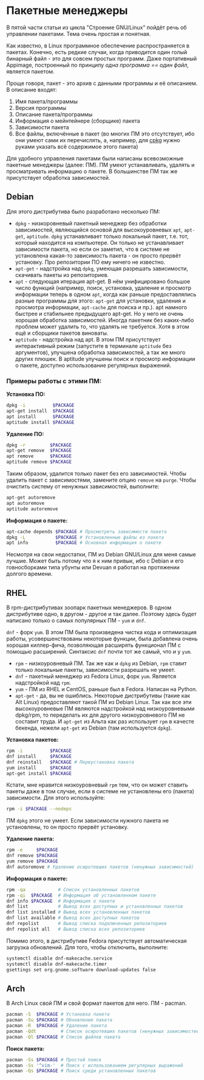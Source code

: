 # Пакетные менеджеры

В пятой части статьи из цикла "Строение GNU/Linux" пойдёт речь об управлении пакетами. Тема очень простая и понятная.

Как известно, в Linux программное обеспечение распространяется в пакетах. Конечно, есть редкие случаи, когда приводится один голый бинарный файл - это для совсем простых программ. Даже портативный Appimage, построенный по принципу *одна программа == один файл*, является пакетом.

Проще говоря, пакет - это архив с данными программы и её описанием. В описание входят:

1. Имя пакета/программы
2. Версия программы
3. Описание пакета/программы
4. Информация о мейнтейнере (сборщике) пакета
5. Зависимости пакета
6. Все файлы, включённые в пакет (во многих ПМ это отсутствует, ибо они умеют сами их перечислять, а, например, для [cpkg](https://github.com/Linuxoid85/cpkg) нужно руками указать всё содержимое этого пакета)

Для удобного управления пакетами были написаны всевозможные пакетные менеджеры (далее: ПМ). ПМ умеют устанавливать, удалять и просматривать информацию о пакете. В большинстве ПМ так же присутствует обработка зависимостей.

## Debian

Для этого дистрибутива было разработано несколько ПМ:

* `dpkg` - низкоровневый пакетный менеджер без обработки зависимостей, являющийся основой для высокоуровневых `apt`, `apt-get`, `aptitude`. `dpkg` устанавливает только локальный пакет, т.е. тот, который находится на компьютере. Он только не устанавливает зависимости пакета, но если он заметил, что в системе не установлена какая-то зависимость пакета - он просто прервёт установку. Про репозитории ПО ему ничего не известно.
* `apt-get` - надстройка над `dpkg`, умеющая разрешать зависимости, скачивать пакеты из репозиториев.
* `apt` - следующая итерация apt-get. В нём унифицировано большое число функций (например, поиск, установка, удаление и просмотр информации теперь в одном `apt`, когда как раньше предоставлялись разные программы для этого: `apt-get` для установки, удаления и просмотра информации, `apt-cache` для поиска и пр.). apt намного быстрее и стабильнее предыдущего apt-get. Но у него не очень хорошая обработка зависимостей. Иногда пакетник без каких-либо проблем может удалить то, что удалять не требуется. Хотя в этом ещё и сборщики пакетов виноваты.
* `aptitude` - надстройка над apt. В этом ПМ присутствует интерактивный режим (запустите в терминале `aptitude` без аргументов), улучшена обработка зависимостей, а так же много других плюшек. В aptitude улучшены поиск и просмотр информации о пакете, доступно использование регулярных выражений.

### Примеры работы с этими ПМ:

**Установка ПО:**

```bash
dpkg -i          $PACKAGE
apt-get install  $PACKAGE
apt install      $PACKAGE
aptitude install $PACKAGE
```

**Удаление ПО:**

```bash
dpkg -r         $PACKAGE
apt-get remove  $PACKAGE
apt remove      $PACKAGE
aptitude remove $PACKAGE
```

Таким образом, удалится только пакет без его зависимостей. Чтобы удалить пакет с зависимостями, замените опцию `remove` на `purge`. Чтобы очистить систему от ненужных зависимостей, выполните:

```bash
apt-get autoremove
apt autoremove
aptitude autoremove
```

**Информация о пакете:**

```bash
apt-cache depends $PACKAGE # Просмотреть зависимости пакета
dpkg -L           $PACKAGE # Установленные файлы из пакета
apt info          $PACKAGE # Основная информация о пакете
```

Несмотря на свои недостатки, ПМ из Debian GNU/Linux для меня самые лучшие. Может быть потому что я к ним привык, ибо с Debian и его говносборками типа убунты или Devuan я работал на протяжении долгого времени.

## RHEL

В rpm-дистрибутивах зоопарк пакетных менеджеров. В одном дистрибутиве одно, в другом - другое и так далее. Поэтому здесь будет написано только о самых популярных ПМ - `yum` и `dnf`.

`dnf` - форк `yum`. В этом ПМ была произведена чистка кода и оптимизация работы, усовершенствованы некоторые функции, была добавлена очень хорошая киллер-фича, позволяющая расширять функционал ПМ с помощью расширений. Синтаксис `dnf` почти тот же самый, что и у `yum`.

* `rpm` - низкоуровневый ПМ. Так же как и `dpkg` из Debian, `rpm` ставит только локальные пакеты, зависимости разрешать не умеет.
* `dnf` - пакетный менеджер из Fedora Linux, форк `yum`. Является надстройкой над `rpm`.
* `yum` - ПМ из RHEL и CentOS, раньше был в Fedora. Написан на Python.
* `apt-get` - да, вы не ошиблись. Некоторые дистрибутивы (такие как Alt Linux) предоставляют такой ПМ из Debian Linux. Так как все эти высокоуровневые ПМ являются надстройкой над низкоуровневыми dpkg/rpm, то переделать их для другого низкоуровневого ПМ не составит труда. И `apt-get` из Альта как раз использует `rpm` в качесте бекенда, нежели `apt-get` из Debian (там используется `dpkg`).

**Установка пакетов:**

```bash
rpm -i          $PACKAGE
dnf install     $PACKAGE
dnf reinstall   $PACKAGE # Переустановка пакета
yum install     $PACKAGE
apt-get install $PACKAGE
```

Кстати, мне нравится низкоуровневый `rpm` тем, что он может ставить пакеты даже в том случае, если в системе не установлены его (пакета) зависимости. Для этого используйте:

```bash
rpm -i $PACKAGE --nodeps
```

ПМ `dpkg` этого не умеет. Если зависимости нужного пакета не установлены, то он просто прервёт установку.

**Удаление пакета:**

```bash
rpm -e     $PACKAGE
dnf remove $PACKAGE
yum remove $PACKAGE
dnf autoremove # Удаление осиротевших пакетов (ненужных зависимостей)
```

**Информация о пакете:**

```bash
rpm -qa            # Список установленных пакетов
rpm -qi  $PACKAGE  # Информация об установленном пакете
dnf info $PACKAGE  # Информация о пакете
dnf list           # Вывод всех доступных и установленных пакетов
dnf list installed # Вывод всех установленных пакетов
dnf list available # Вывод всех доступных пакетов
dnf repolist       # Вывод списка подключенных репозиториев
dnf repolist all   # Вывод списка всех репозиториев
```

Помимо этого, в дистрибутиве Fedora присутствует автоматическая загрузка обновлений. Для того, чтобы отключить, выполните:

```bash
systemctl disable dnf-makecache.service
systemctl disable dnf-makecache.timer
gsettings set org.gnome.software download-updates false
```

## Arch

В Arch Linux свой ПМ и свой формат пакетов для него. ПМ - pacman.

```bash
pacman -S  $PACKAGE # Установка пакета
pacman -Su $PACKAGE # Обновление пакета
pacman -R  $PACKAGE # Удаление пакета
pacman -Qdt         # Список осиротевших пакетов (ненужных зависимостей)
pacman -Ql $PACKAGE # Список файлов пакета
```

**Поиск пакета:**

```bash
pacman -Ss $PACKAGE # Простой поиск
pacman -Ss '^vim-'  # Поиск с использованием регулярных выражений
pacman -Qs $PACKAGE # Поиск среди установленных пакетов
```
